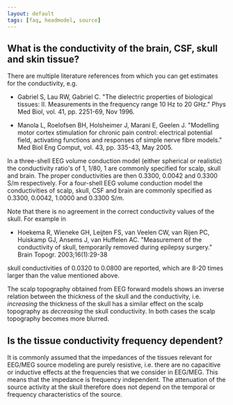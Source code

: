 ```yaml
---
layout: default
tags: [faq, headmodel, source]
---
```


## What is the conductivity of the brain, CSF, skull and skin tissue?

There are multiple literature references from which you can get estimates for the conductivity, e.g. 

*  Gabriel S, Lau RW, Gabriel C. "The dielectric properties of biological tissues: II. Measurements in the frequency range 10 Hz to 20 GHz." Phys Med Biol, vol. 41, pp. 2251-69, Nov 1996.  

*  Manola L, Roelofsen BH, Holsheimer J, Marani E, Geelen J. "Modelling motor cortex stimulation for chronic pain control: electrical potential field, activating functions and responses of simple nerve fibre models." Med Biol Eng Comput, vol. 43, pp. 335-43, May 2005. 

In a three-shell EEG volume conduction model (either spherical or realistic) the conductivity ratio's of 1, 1/80, 1 are commonly specified for scalp, skull and brain. The proper conductivities are then 0.3300, 0.0042 and 0.3300 S/m respectively. For a four-shell EEG volume conduction model the conductivities of scalp, skull, CSF and brain are commonly specified as 0.3300, 0.0042, 1.0000 and 0.3300 S/m. 

Note that there is no agreement in the correct conductivity values of the skull. For example in 

*  Hoekema R, Wieneke GH, Leijten FS, van Veelen CW, van Rijen PC, Huiskamp GJ, Ansems J, van Huffelen AC. "Measurement of the conductivity of skull, temporarily removed during epilepsy surgery." Brain Topogr. 2003;16(1):29-38

skull conductivities of 0.0320 to 0.0800 are reported, which are 8-20 times larger than the value mentioned above.

The scalp topography obtained from EEG forward models shows an inverse relation between the thickness of the skull and the conductivity, i.e. *increasing* the thickness of the skull has a similar effect on the scalp topography as *decreasing* the skull conductivity. In both cases the scalp topography becomes more blurred. 

 
## Is the tissue conductivity frequency dependent?

It is commonly assumed that the impedances of the tissues relevant for EEG/MEG source modeling are purely resistive, i.e. there are no capacitive or inductive effects at the frequencies that we consider in EEG/MEG. This means that the impedance is frequency independent. The attenuation of the source activity at the skull therefore does not depend on the temporal or frequency characteristics of the source.

